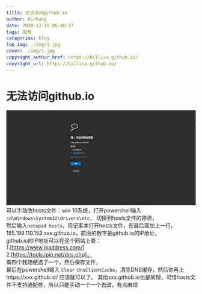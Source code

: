 ```yaml
---
title: 无法访问github.io
author: Kinhung
date: 2020-12-15 06:40:27
tags: 困难
categories: blog
top_img: ./img/1.jpg
cover: ./img/1.jpg
copyright_author_href: https://billisa.github.io/
copyright_url: https://billisa.github.io/
---
```

# 无法访问github.io
![这是无法访问的那张截图](cannot.jpg)
可以手动改hosts文件：win 10系统，打开powershell输入`cd\Windows\System32\drivers\etc`，
切换到hosts文件的路径，
<br>然后输入`notepad hosts`，用记事本打开hosts文件，在最后面加上一行，185.199.110.153 xxx.github.io，前面的数字是github.io的IP地址，
<br>github.io的IP地址可以在这个网站上查：
<br>1.[https://www.ipaddress.com/]
<br>2.[https://tools.ipip.net/dns.php]，
<br>有四个我随便选了一个，然后保存文件，
<br>最后在powershell输入 `Clear-DnsClientCache`，清除DNS缓存，然后你再上https://xxx.github.io/ 应该就可以了。
其他xxx.github.io也是同理，可惜hosts文件不支持通配符，所以只能手动一个一个去改，有点麻烦
